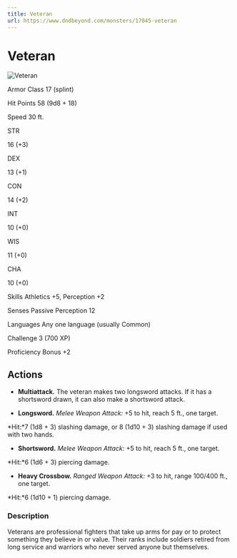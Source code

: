 ```yaml
---
title: Veteran
url: https://www.dndbeyond.com/monsters/17045-veteran
---
```


# Veteran

![Veteran](veteran.png)

Armor Class
17
(splint)

Hit Points
58
(9d8 + 18)

Speed
30 ft.

STR

16
(+3)

DEX

13
(+1)

CON

14
(+2)

INT

10
(+0)

WIS

11
(+0)

CHA

10
(+0)

Skills
Athletics +5, Perception +2

Senses
Passive Perception 12

Languages
Any one language (usually Common)

Challenge
3 (700 XP)

Proficiency Bonus
+2

## Actions

* **Multiattack.** The veteran makes two longsword attacks. If it has a shortsword drawn, it can also make a shortsword attack.

* **Longsword.** *Melee Weapon Attack:* +5 to hit, reach 5 ft., one target.

*Hit:*7 (1d8 + 3) slashing damage, or 8 (1d10 + 3) slashing damage if used with two hands.

* **Shortsword.** *Melee Weapon Attack:* +5 to hit, reach 5 ft., one target.

*Hit:*6 (1d6 + 3) piercing damage.

* **Heavy Crossbow.** *Ranged Weapon Attack:* +3 to hit, range 100/400 ft., one target.

*Hit:*6 (1d10 + 1) piercing damage.

### Description

Veterans are professional fighters that take up arms for pay or to protect something they believe in or value. Their ranks include soldiers retired from long service and warriors who never served anyone but themselves.